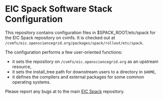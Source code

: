 # EIC Spack Software Stack Configuration

This repository contains configuration files in $SPACK_ROOT/etc/spack for the EIC Spack repository on cvmfs. It is checked out at `/cvmfs/eic.opensciencegrid.org/packages/spack/rollout/etc/spack`.

The configuration performs a few user-oriented functions:
- it sets the repository on `/cvmfs/eic.opensciencegrid.org` as an upstream resource,
- it sets the install_tree path for downstream users to a directory in `$HOME`,
- it defines the compilers and external packages for some common operating systems.

Please report any bugs at to the main [EIC Spack](http://github.com/eic/eic-spack) repository.
